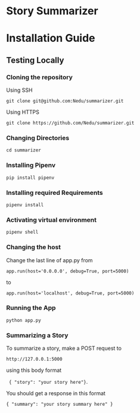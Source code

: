 # Story Summarizer

# Installation Guide
## Testing Locally
### Cloning the repository 

Using SSH

```git clone git@github.com:Nedu/summarizer.git```

Using HTTPS

```git clone https://github.com/Nedu/summarizer.git```

### Changing Directories
```cd summarizer```

### Installing Pipenv

```pip install pipenv```

### Installing required Requirements

```pipenv install```

### Activating virtual environment

```pipenv shell```

### Changing the host

Change the last line of app.py from 

```app.run(host='0.0.0.0', debug=True, port=5000)``` 

to 

```app.run(host='localhost', debug=True, port=5000)``` 

### Running the App

```python app.py```

### Summarizing a Story

To summarize a story, make a POST request to 

```http://127.0.0.1:5000``` 

using this body format 

``` { "story": "your story here"}```.

You should get a response in this format 

```{ "summary": "your story summary here" }```

